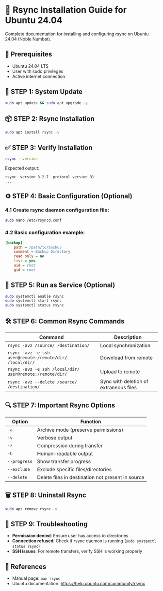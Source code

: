 # 🚀 Rsync Installation Guide for Ubuntu 24.04

Complete documentation for installing and configuring rsync on Ubuntu 24.04 (Noble Numbat).

## 🧰 Prerequisites
- Ubuntu 24.04 LTS
- User with sudo privileges
- Active internet connection

## 🔄 STEP 1: System Update
```bash
sudo apt update && sudo apt upgrade -y
```

## 📦 STEP 2: Rsync Installation
```bash
sudo apt install rsync -y
```

## ✅ STEP 3: Verify Installation
```bash
rsync --version
```
Expected output:
```
rsync  version 3.2.7  protocol version 31
...
```

## ⚙️ STEP 4: Basic Configuration (Optional)
### 4.1 Create rsync daemon configuration file:
```bash
sudo nano /etc/rsyncd.conf
```

### 4.2 Basic configuration example:
```ini
[backup]
    path = /path/to/backup
    comment = Backup Directory
    read only = no
    list = yes
    uid = root
    gid = root
```

## 🚦 STEP 5: Run as Service (Optional)
```bash
sudo systemctl enable rsync
sudo systemctl start rsync
sudo systemctl status rsync
```

## 🛠️ STEP 6: Common Rsync Commands
| Command | Description |
|---------|-------------|
| `rsync -avz /source/ /destination/` | Local synchronization |
| `rsync -avz -e ssh user@remote:/remote/dir/ /local/dir/` | Download from remote |
| `rsync -avz -e ssh /local/dir/ user@remote:/remote/dir/` | Upload to remote |
| `rsync -avz --delete /source/ /destination/` | Sync with deletion of extraneous files |

## 🔍 STEP 7: Important Rsync Options
| Option | Function |
|--------|----------|
| `-a` | Archive mode (preserve permissions) |
| `-v` | Verbose output |
| `-z` | Compression during transfer |
| `-h` | Human-readable output |
| `--progress` | Show transfer progress |
| `--exclude` | Exclude specific files/directories |
| `--delete` | Delete files in destination not present in source |

## 🗑️ STEP 8: Uninstall Rsync
```bash
sudo apt remove rsync -y
```

## 📌 STEP 9: Troubleshooting
- **Permission denied**: Ensure user has access to directories
- **Connection refused**: Check if rsync daemon is running (`sudo systemctl status rsync`)
- **SSH issues**: For remote transfers, verify SSH is working properly

## 🔗 References
- Manual page: `man rsync`
- Ubuntu documentation: https://help.ubuntu.com/community/rsync
